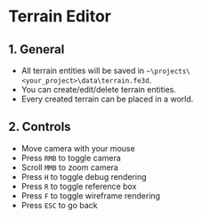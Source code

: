 # Terrain Editor

## 1. General

- All terrain entities will be saved in `~\projects\<your_project>\data\terrain.fe3d`.
- You can create/edit/delete terrain entities.
- Every created terrain can be placed in a world.

## 2. Controls

- Move camera with your mouse
- Press `RMB` to toggle camera
- Scroll `MMB` to zoom camera
- Press `H` to toggle debug rendering
- Press `R` to toggle reference box
- Press `F` to toggle wireframe rendering
- Press `ESC` to go back
